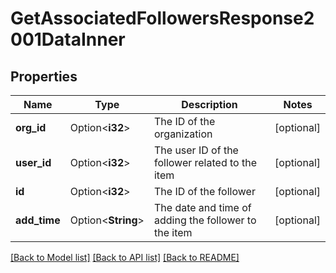 # GetAssociatedFollowersResponse2001DataInner

## Properties

Name | Type | Description | Notes
------------ | ------------- | ------------- | -------------
**org_id** | Option<**i32**> | The ID of the organization | [optional]
**user_id** | Option<**i32**> | The user ID of the follower related to the item | [optional]
**id** | Option<**i32**> | The ID of the follower | [optional]
**add_time** | Option<**String**> | The date and time of adding the follower to the item | [optional]

[[Back to Model list]](../README.md#documentation-for-models) [[Back to API list]](../README.md#documentation-for-api-endpoints) [[Back to README]](../README.md)


